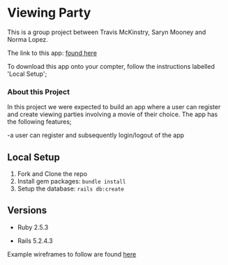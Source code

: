# Viewing Party

This is a group project between Travis McKinstry, Saryn Mooney and Norma Lopez.

The link to this app: [found here](https://gentle-brook-14232.herokuapp.com/)

To download this app onto your compter, follow the instructions labelled 'Local Setup';

### About this Project

In this project we were expected to build an app where a user can register and create viewing parties involving a movie of their choice. The app has the following features;

-a user can register and subsequently login/logout of the app

## Local Setup

1. Fork and Clone the repo
2. Install gem packages: `bundle install`
3. Setup the database: `rails db:create`


## Versions

- Ruby 2.5.3

- Rails 5.2.4.3

Example wireframes to follow are found [here](https://backend.turing.io/module3/projects/viewing_party/wireframes)
